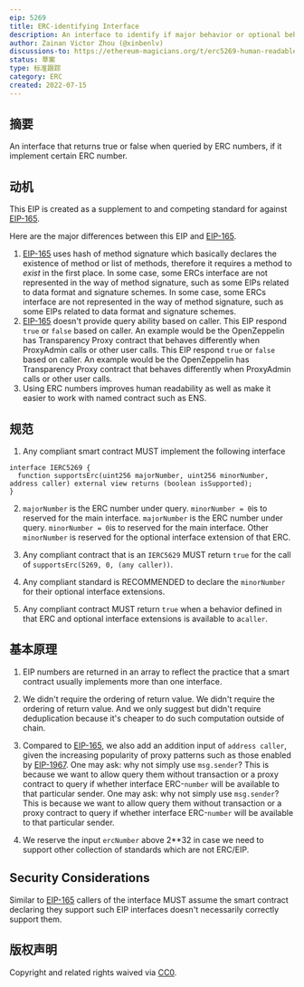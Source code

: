```yaml
---
eip: 5269
title: ERC-identifying Interface
description: An interface to identify if major behavior or optional behavior specified in an ERC is supported for a given caller.
author: Zainan Victor Zhou (@xinbenlv)
discussions-to: https://ethereum-magicians.org/t/erc5269-human-readable-interface-detection/9957
status: 草案
type: 标准跟踪
category: ERC
created: 2022-07-15
---
```


## 摘要
An interface that returns true or false when queried by ERC numbers, if it implement certain ERC number.

## 动机

This EIP is created as a supplement to and competing standard for against [EIP-165](./eip-165.md).

Here are the major differences between this EIP and [EIP-165](./eip-165.md).

1. [EIP-165](./eip-165.md) uses hash of method signature which basically declares the existence of method or list of methods, therefore it requires a method to *exist* in the first place. In some case, some ERCs interface are not represented in the way of method signature, such as some EIPs related to data format and signature schemes. In some case, some ERCs interface are not represented in the way of method signature, such as some EIPs related to data format and signature schemes.
2. [EIP-165](./eip-165.md) doesn't provide query ability based on caller. This EIP respond `true` or `false` based on caller. An example would be the OpenZeppelin has Transparency Proxy contract that behaves differently when ProxyAdmin calls or other user calls. This EIP respond `true` or `false` based on caller. An example would be the OpenZeppelin has Transparency Proxy contract that behaves differently when ProxyAdmin calls or other user calls.
3. Using ERC numbers improves human readability as well as make it easier to work with named contract such as ENS.

## 规范

1. Any compliant smart contract MUST implement the following interface

```solidity
interface IERC5269 {
  function supportsErc(uint256 majorNumber, uint256 minorNumber, address caller) external view returns (boolean isSupported);
}
```

2. `majorNumber` is the ERC number under query. `minorNumber = 0`is to reserved for the main interface. `majorNumber` is the ERC number under query. `minorNumber = 0`is to reserved for the main interface. Other `minorNumber` is reserved for the optional interface extension of that ERC.

3. Any compliant contract that is an `IERC5629` MUST return `true` for the call of `supportsErc(5269, 0, (any caller))`.

4. Any compliant standard is RECOMMENDED to declare the `minorNumber` for their optional interface extensions.

5. Any compliant contract MUST return `true` when a behavior defined in that ERC and optional interface extensions is available to a`caller`.

## 基本原理

1. EIP numbers are returned in an array to reflect the practice that a smart contract usually implements more than one interface.

2. We didn't require the ordering of return value. We didn't require the ordering of return value. And we only suggest but didn't require deduplication because it's cheaper to do such computation outside of chain.

3. Compared to [EIP-165](./eip-165.md), we also add an addition input of `address caller`, given the increasing popularity of proxy patterns such as those enabled by [EIP-1967](./eip-1967.md). One may ask: why not simply use `msg.sender`? This is because we want to allow query them without transaction or a proxy contract to query if whether interface ERC-`number` will be available to that particular sender. One may ask: why not simply use `msg.sender`? This is because we want to allow query them without transaction or a proxy contract to query if whether interface ERC-`number` will be available to that particular sender.

4. We reserve the input `ercNumber` above 2**32 in case we need to support other collection of standards which are not ERC/EIP.

## Security Considerations
Similar to [EIP-165](./eip-165.md) callers of the interface MUST assume the smart contract declaring they support such EIP interfaces doesn't necessarily correctly support them.

## 版权声明
Copyright and related rights waived via [CC0](../LICENSE.md).
